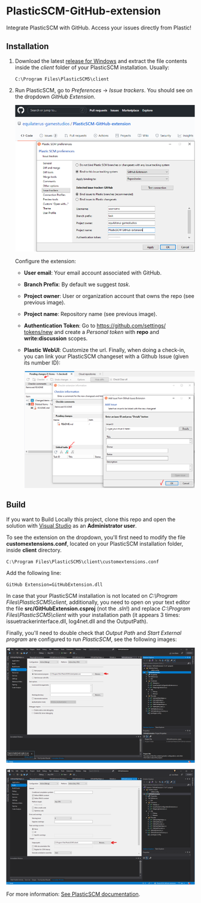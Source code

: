 # PlasticSCM-GitHub-extension

Integrate PlasticSCM with GitHub. Access your issues directly from Plastic!

## Installation

1. Download the latest [release for Windows](https://github.com/equilaterus-gamestudios/PlasticSCM-GitHub-extension/releases) and extract the file contents inside the *client* folder of your PlasticSCM installation. Usually:

    ```
    C:\Program Files\PlasticSCM5\client
    ```

2. Run PlasticSCM, go to *Preferences* -> *Issue trackers*. You should see on the dropdown *GitHub Extension*.

    ![PlasticSCM GitHub issues integration](_docs/basic-configuration.png)

    Configure the extension:

    * **User email**: Your email account associated with   GitHub.
    * **Branch Prefix**: By default we suggest *task*.
	* **Project owner**: User or organization account   that owns the repo (see previous image).
    * **Project name**: Repository name (see previous image).
    * **Authentication Token**: Go to [https://github.com/settings/  tokens/new](https://github.com/settings/tokens/new)   and create a *Personal token* with **repo** and **write:discussion** scopes.
	* **Plastic WebUI**: Customize the url. Finally, when doing a check-in, you can link your PlasticSCM changeset with a Github Issue (given its number ID):

	  ![PlasticSCM GitHub issues link](_docs/changeset-link-task.png)


## Build

If you want to Build Locally this project, clone this repo and open the solution with [Visual Studio](https://visualstudio.microsoft.com/es/) as an **Administrator user**.

To see the extension on the dropdown, you'll first need to modify the file **customextensions.conf**, located on your PlasticSCM installation folder, inside **client** directory.

```
C:\Program Files\PlasticSCM5\client\customextensions.conf
```

Add the following line:

```
GitHub Extension=GitHubExtension.dll
```

In case that your PlasticSCM installation is not located on *C:\Program Files\PlasticSCM5\client*, additionally, you need to open on your text editor the file **src/GitHubExtension.csproj** (not the *.sln*!) and replace *C:\Program Files\PlasticSCM5\client* with your installation path (it appears 3 times: issuetrackerinterface.dll, log4net.dll and the OutputPath).

Finally, you'll need to double check that *Output Path* and  *Start External program* are configured to run *PlasticSCM*, see the following images:

![Visual Studio configuration](_docs/debug-1.png)

![Visual Studio configuration](_docs/debug-2.png)

For more information: [See PlasticSCM documentation](https://www.plasticscm.com/documentation/extensions/plastic-scm-version-control-task-and-issue-tracking-guide#WritingPlasticSCMcustomextensions).
